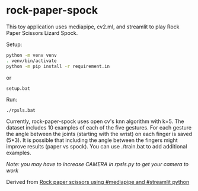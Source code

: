 # rock-paper-spock
This toy application uses mediapipe, cv2.ml, and streamlit to play Rock Paper Scissors Lizard Spock.  

Setup:
```bash
python -m venv venv
. venv/bin/activate
python -m pip install -r requirement.in
```

or 
```
setup.bat
```

Run:
```bash
./rpsls.bat
```

Currently, rock-paper-spock uses open cv's knn algorithm with k=5.
The dataset includes 10 examples of each of the five gestures.
For each gesture the angle between the joints (starting with the wrist) on each finger is saved (5*3).
It is possible that including the angle between the fingers might improve results (paper vs spock).
You can use ./train.bat to add additional examples.

_Note: you may have to increase CAMERA in rpsls.py to get your camera to work_


Derived from [Rock paper scissors using #mediapipe and #streamlit python](https://www.youtube.com/watch?v=ee29JMl41Mc)
